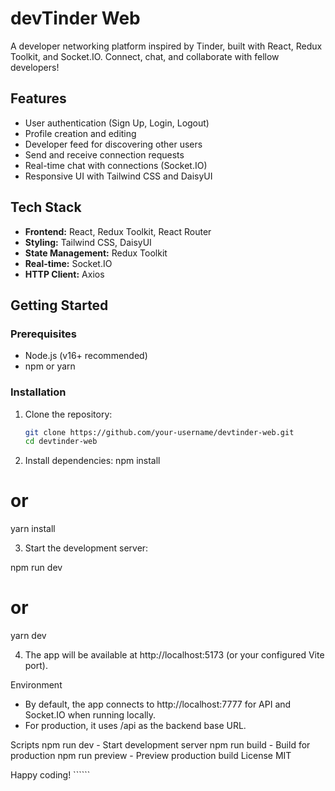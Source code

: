 # devTinder Web

A developer networking platform inspired by Tinder, built with React, Redux Toolkit, and Socket.IO. Connect, chat, and collaborate with fellow developers!

## Features

- User authentication (Sign Up, Login, Logout)
- Profile creation and editing
- Developer feed for discovering other users
- Send and receive connection requests
- Real-time chat with connections (Socket.IO)
- Responsive UI with Tailwind CSS and DaisyUI

## Tech Stack

- **Frontend:** React, Redux Toolkit, React Router
- **Styling:** Tailwind CSS, DaisyUI
- **State Management:** Redux Toolkit
- **Real-time:** Socket.IO
- **HTTP Client:** Axios

## Getting Started

### Prerequisites

- Node.js (v16+ recommended)
- npm or yarn

### Installation

1. Clone the repository:
   ```sh
   git clone https://github.com/your-username/devtinder-web.git
   cd devtinder-web


2. Install dependencies:
   npm install
# or
yarn install

3. Start the development server:

npm run dev
# or
yarn dev

4. The app will be available at http://localhost:5173 (or your configured Vite port).

Environment
- By default, the app connects to http://localhost:7777 for API and Socket.IO when running locally.
- For production, it uses /api as the backend base URL.


Scripts
npm run dev - Start development server
npm run build - Build for production
npm run preview - Preview production build
License
MIT

Happy coding! ``````
